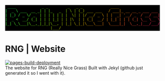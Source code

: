 <img src="rng.logo.svg" />

# RNG | Website

[![pages-build-deployment](https://github.com/reallynicegrass/reallynicegrass.github.io/actions/workflows/pages/pages-build-deployment/badge.svg?branch=gh-pages)](https://github.com/reallynicegrass/reallynicegrass.github.io/actions/workflows/pages/pages-build-deployment)
<br />
The website for RNG (Really Nice Grass) Built with Jekyl (github just generated it so I went with it).
